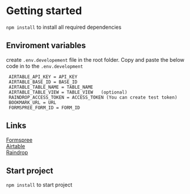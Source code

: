 # Getting started

`npm install` to install all required dependencies

## Enviroment variables

create `.env.developement` file in the root folder. Copy and paste the below code in to the `.env.development`

    
     AIRTABLE_API_KEY = API_KEY
     AIRTABLE_BASE_ID = BASE_ID
     AIRTABLE_TABLE_NAME = TABLE_NAME
     AIRTABLE_TABLE_VIEW = TABLE_VIEW   (optional)
     RAINDROP_ACCESS_TOKEN = ACCESS_TOKEN (You can create test token)
     BOOKMARK_URL = URL
     FORMSPREE_FORM_ID = FORM_ID
    

## Links

   [Formspree](https://formspree.io/) <br/>
   [Airtable](https://airtable.com/) <br/>
   [Raindrop](https://raindrop.io/)
   
   
## Start project
   
`npm install` to start project
